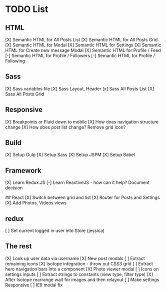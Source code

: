 # TODO List

## HTML
[X] Semantic HTML for All Posts List
[X] Semantic HTML for All Posts Grid
[X] Semantic HTML for Modal
[X] Semantic HTML for Settings
[X] Semantic HTML for Create new message Modal
[X] Semantic HTML for Profile / Feed
[-] Semantic HTML for Profile / Followers
[-] Semantic HTML for Profile / Following

## Sass
[X] Sass variables file
[X] Sass Layout, Header
[x] Sass All Posts List
[X] Sass All Posts Grid

## Responsive
[X] Breakpoints or Fluid down to mobile
[X] How does navigation structure change
[X] How does post list change? Remove grid icon?

## Build
[X] Setup Gulp
[X] Setup Sass
[X] Setup JSPM
[X] Setup Babel

## Framework
[X] Learn Redux.JS
[-] Learn ReactiveJS - how can it help? Document decision

## React
[X] Switch between grid and list
[X] Router for Posts and Settings
[X] Add Photos, Videos views

## redux
[ ] Set current logged in user into Store (jessica)

## The rest
[X] Look up user data via username
[X] New post modals
[ ] Extract remaining icons
[X] Isotope integration - throw out CSS3 grid
[ ] Extract hero navigation bars into a component
[X] Photo viewer modal
[ ] Icons on settings inputs
[ ] Extract strings to constants (view type, filter type)
[X] After Isotope rearrange wait for images and then relayout
[ ] Make settings Responsive
[ ] IE9 modal fix
